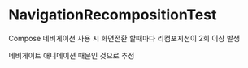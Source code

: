 # NavigationRecompositionTest

Compose 네비게이션 사용 시 화면전환 할때마다 리컴포지션이 2회 이상 발생

네비게이트 애니메이션 때문인 것으로 추정
